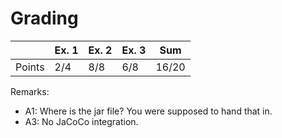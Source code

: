 # Grading

|        | Ex. 1 | Ex. 2  | Ex. 3 | Sum  |
|--------|-------|--------|-------|------|
| Points | 2/4   | 8/8    | 6/8   | 16/20|

Remarks:
- A1: Where is the jar file? You were supposed to hand that in.
- A3: No JaCoCo integration.
